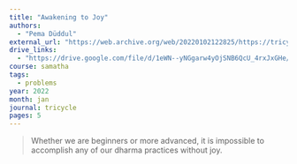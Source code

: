 ```yaml
---
title: "Awakening to Joy"
authors:
  - "Pema Düddul"
external_url: "https://web.archive.org/web/20220102122825/https://tricycle.org/trikedaily/awakening-joy-meditation-practice/"
drive_links:
  - "https://drive.google.com/file/d/1eWN--yNGgarw4yOjSNB6QcU_4rxJxGHe/view?usp=drivesdk"
course: samatha
tags:
  - problems
year: 2022
month: jan
journal: tricycle
pages: 5
---
```


> Whether we are beginners or more advanced, it is impossible to accomplish any of our dharma practices without joy.
